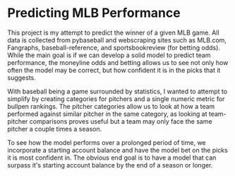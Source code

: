 # Predicting MLB Performance

This project is my attempt to predict the winner of a given MLB game. All data is collected from pybaseball and webscraping sites such as MLB.com, Fangraphs, baseball-reference, and sportsbookreview (for betting odds). While the main goal is if we can develop a solid model to predict team performance, the moneyline odds and betting allows us to see not only how often the model may be correct, but how confident it is in the picks that it suggests.

With baseball being a game surrounded by statistics, I wanted to attempt to simplify by creating categories for pitchers and a single numeric metric for bullpen rankings. The pitcher categories allow us to look at how a team performed against similar pitcher in the same category, as looking at team-pitcher comparisons proves useful but a team may only face the same pitcher a couple times a season. 

To see how the model performs over a prolonged period of time, we incorporate a starting account balance and have the model bet on the picks it is most confident in. The obvious end goal is to have a model that can surpass it's starting account balance by the end of a season or longer.
